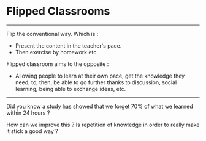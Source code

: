 # Flipped Classrooms

---

Flip the conventional way. Which is :

- Present the content in the teacher's pace.
- Then exercise by homework etc.

Flipped classroom aims to the opposite :

- Allowing people to learn at their own pace, get the knowledge they need, to, then, be able to go further thanks to discussion, social learning, being able to exchange ideas, etc.

---

Did you know a study has showed that we forget 70% of what we learned within 24 hours ?

How can we improve this ? Is repetition of knowledge in order to really make it stick a good way ?
